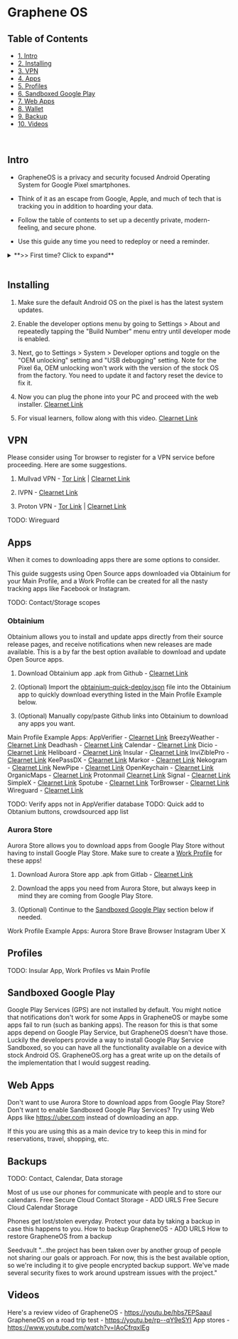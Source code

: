 # Graphene OS

## Table of Contents
* [1. Intro](#intro)
* [2. Installing](#installing)
* [3. VPN](#vpn)
* [4. Apps](#apps)
* [5. Profiles](#profiles)
* [6. Sandboxed Google Play](#sandboxed-google-play)
* [7. Web Apps](#web-apps)
* [8. Wallet](#wallet)
* [9. Backup](#backup)
* [10. Videos](#videos)

<br/>

## Intro

- GrapheneOS is a privacy and security focused Android Operating System for Google Pixel smartphones.

- Think of it as an escape from Google, Apple, and much of tech that is tracking you in addition to hoarding your data.

- Follow the table of contents to set up a decently private, modern-feeling, and secure phone.

- Use this guide any time you need to redeploy or need a reminder.

<details>

<summary>**>> First time? Click to expand**</summary>

### What is this?

Are you currently using default Android OS or an iPhone and looking to regain your privacy? Here you'll find everything you need to get started on your journey.

This page is in an attempt to make the task of buying, configuring, and using a private/secure alternate phone OS as easy as possible. Once familiar, you can use this guide you can deploy a phone in about 30 minutes.

Graphene OS is the only option we can recommend at this point for a phone Operating System. It's an Open Source project that puts privacy and security first. The OS only runs on Google Pixel devices, so that's the phone you'll need to use.

### Buying a phone

If you don't already own a Google Pixel you'll need to purchase one. Before buying your device confirm that it is fully unlocked or you will not be able to install Graphene OS.

Some ideas for purchase are Amazon, eBay, or just walk into a Best Buy with cash and purchase one.

### Cell service

You do not need to purchase a SIM card or eSIM from a company like AT&T or Tmobile unless you are trying to make this an every day carry.

Many people get comfortable enough with Graphene OS to use it every day, and in that case you will probably need data services.

When considering your threat model, see this information - [Clearnet Link](https://grapheneos.org/faq#cellular-tracking)

###  Graphene OS Resources

Features -                [Clearnet Link](https://grapheneos.org/features) 
Usage -                   [Clearnet Link](https://grapheneos.org/usage)
FAQ -                     [Clearnet Link](https://grapheneos.org/faq)
Camera -                  [Clearnet Link](https://grapheneos.org/usage#grapheneos-camera-app)
PDF Viewer -              [Clearnet Link](https://grapheneos.org/features#grapheneos-pdf-viewer)
Vanadium -                [Clearnet Link](https://grapheneos.org/features#vanadium)
Auto reboot -             [Clearnet Link](https://grapheneos.org/features#auto-reboot)
Wi-Fi/Bluetooth timeout - [Clearnet Link](https://grapheneos.org/features#attack-surface-reduction)
Pin Scrambling -          [Clearnet Link](https://grapheneos.org/features#pin-scrambling)

</details>

<br/>

## Installing

1. Make sure the default Android OS on the pixel is has the latest system updates.

2. Enable the developer options menu by going to Settings > About and repeatedly tapping the "Build Number" menu entry until developer mode is enabled.

3. Next, go to Settings > System > Developer options and toggle on the "OEM unlocking" setting and "USB debugging" setting. Note for the Pixel 6a, OEM unlocking won't work with the version of the stock OS from the factory. You need to update it and factory reset the device to fix it.

4. Now you can plug the phone into your PC and proceed with the web installer. [Clearnet Link](https://grapheneos.org/install/web)

5. For visual learners, follow along with this video. [Clearnet Link](https://www.youtube.com/watch?v=CD4Jl6ZYEbw)

## VPN

Please consider using Tor browser to register for a VPN service before proceeding. Here are some suggestions.

1. Mullvad VPN - [Tor Link](https://protonmailrmez3lotccipshtkleegetolb73fuirgj7r4o4vfu7ozyd.onion) | [Clearnet Link](https://mullvad.net)

2. IVPN - [Clearnet Link](https://www.ivpn.net/en/wireguard)

3. Proton VPN - [Tor Link](https://protonmailrmez3lotccipshtkleegetolb73fuirgj7r4o4vfu7ozyd.onion/) | [Clearnet Link](https://protonvpn.com)

TODO: Wireguard

## Apps

When it comes to downloading apps there are some options to consider. 

This guide suggests using Open Source apps downloaded via Obtainium for your Main Profile, and a Work Profile can be created for all the nasty tracking apps like Facebook or Instagram.

TODO: Contact/Storage scopes

### Obtainium

Obtainium allows you to install and update apps directly from their source release pages, and receive notifications when new releases are made available. This is a by far the best option available to download and update Open Source apps.

1. Download Obtainium app .apk from Github - [Clearnet Link](https://github.com/ImranR98/Obtainium)

2. (Optional) Import the [obtainium-quick-deploy.json](https://github.com/thesovereignrepo/The-Sovereign-Repository/blob/master/Mobile) file into the Obtainium app to quickly download everything listed in the Main Profile Example below.

3. (Optional) Manually copy/paste Github links into Obtainium to download any apps you want.

Main Profile Example Apps:
AppVerifier -     [Clearnet Link](https://github.com/soupslurpr/AppVerifier)
BreezyWeather -   [Clearnet Link](https://github.com/breezy-weather/breezy-weather)
Deadhash -        [Clearnet Link](https://github.com/CodeDead/DeadHash-android)
Calendar -        [Clearnet Link](https://github.com/FossifyOrg/Calendar)
Dicio -           [Clearnet Link](https://github.com/Stypox/dicio-android)
Heliboard -       [Clearnet Link](https://github.com/Helium314/HeliBoard)
Insular -         [Clearnet Link](https://f-droid.org/en/packages/com.oasisfeng.island.fdroid/)
InviZiblePro -    [Clearnet Link](https://github.com/Gedsh/InviZible)
KeePassDX -       [Clearnet Link](https://github.com/Kunzisoft/KeePassDX)
Markor -          [Clearnet Link](https://github.com/gsantner/markor)
Nekogram -        [Clearnet Link](https://github.com/Nekogram/Nekogram)
NewPipe -         [Clearnet Link](https://github.com/TeamNewPipe/NewPipe)
OpenKeychain -    [Clearnet Link](https://github.com/open-keychain/open-keychain)
OrganicMaps -     [Clearnet Link](https://github.com/organicmaps/organicmaps)
Protonmail        [Clearnet Link](https://github.com/ProtonMail/android-mail)
Signal -          [Clearnet Link](https://signal.org)
SimpleX -         [Clearnet Link](https://github.com/simplex-chat/simplex-chat)
Spotube -         [Clearnet Link](https://github.com/KRTirtho/spotube)
TorBrowser -      [Clearnet Link](https://www.torproject.org/download/#android/)
Wireguard -       [Clearnet Link](https://download.wireguard.com/android-client)

TODO: Verify apps not in AppVerifier database
TODO: Quick add to Obtanium buttons, crowdsourced app list

### Aurora Store

Aurora Store allows you to download apps from Google Play Store without having to install Google Play Store. Make sure to create a [Work Profile](#profiles) for these apps!

1. Download Aurora Store app .apk from Gitlab - [Clearnet Link](https://gitlab.com/AuroraOSS/AuroraStore)

2. Download the apps you need from Aurora Store, but always keep in mind they are coming from Google Play Store.

3. (Optional) Continue to the [Sandboxed Google Play](#sandboxed-google-play) section below if needed.

Work Profile Example Apps:
Aurora Store
Brave Browser
Instagram
Uber
X 

## Profiles

TODO: Insular App, Work Profiles vs Main Profile

## Sandboxed Google Play

Google Play Services (GPS) are not installed by default. You might notice that notifications don't work for some Apps in GrapheneOS or maybe some apps fail to run (such as banking apps). The reason for this is that some apps depend on Google Play Service, but GrapheneOS doesn't have those. Luckily the developers provide a way to install Google Play Service Sandboxed, so you can have all the functionality available on a device with stock Android OS. GrapheneOS.org has a great write up on the details of the implementation that I would suggest reading.

## Web Apps

Don't want to use Aurora Store to download apps from Google Play Store? Don't want to enable Sandboxed Google Play Services? Try using Web Apps like https://uber.com instead of downloading an app.

If this you are using this as a main device try to keep this in mind for reservations, travel, shopping, etc.

## Backups

TODO: Contact, Calendar, Data storage

Most of us use our phones for communicate with people and to store our calendars.
    Free Secure Cloud Contact Storage - ADD URLS
    Free Secure Cloud Calendar Storage

Phones get lost/stolen everyday. Protect your data by taking a backup in case this happens to you.
    How to backup GrapheneOS - ADD URLS
    How to restore GrapheneOS from a backup

Seedvault
"...the project has been taken over by another group of people not sharing our goals or approach. For now, this is the best available option, so we're including it to give people encrypted backup support. We've made several security fixes to work around upstream issues with the project."

## Videos

Here's a review video of GrapheneOS - https://youtu.be/hbs7EPSaauI
GrapheneOS on a road trip test - https://youtu.be/rp--qY9eSYI
App stores - https://www.youtube.com/watch?v=IAoCfrqxIEg
